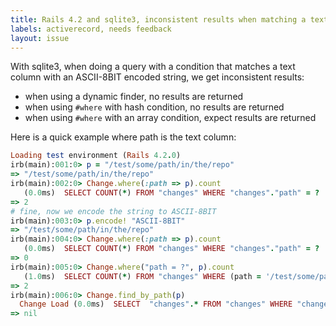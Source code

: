 ```yaml
---
title: Rails 4.2 and sqlite3, inconsistent results when matching a text column with a ASCII-8BIT string
labels: activerecord, needs feedback
layout: issue
---
```


With sqlite3, when doing a query with a condition that matches a text column with an ASCII-8BIT encoded string, we get inconsistent results:
- when using a dynamic finder, no results are returned
- when using `#where` with hash condition, no results are returned
- when using `#where` with an array condition, expect results are returned

Here is a quick example where path is the text column:

``` ruby
Loading test environment (Rails 4.2.0)
irb(main):001:0> p = "/test/some/path/in/the/repo"
=> "/test/some/path/in/the/repo"
irb(main):002:0> Change.where(:path => p).count
   (0.0ms)  SELECT COUNT(*) FROM "changes" WHERE "changes"."path" = ?  [["path", "/test/some/path/in/the/repo"]]
=> 2
# fine, now we encode the string to ASCII-8BIT
irb(main):003:0> p.encode! "ASCII-8BIT"
=> "/test/some/path/in/the/repo"
irb(main):004:0> Change.where(:path => p).count
   (0.0ms)  SELECT COUNT(*) FROM "changes" WHERE "changes"."path" = ?  [["path", "/test/some/path/in/the/repo"]]
=> 0
irb(main):005:0> Change.where("path = ?", p).count
   (1.0ms)  SELECT COUNT(*) FROM "changes" WHERE (path = '/test/some/path/in/the/repo')
=> 2
irb(main):006:0> Change.find_by_path(p)
  Change Load (0.0ms)  SELECT  "changes".* FROM "changes" WHERE "changes"."path" = ? LIMIT 1  [["path", "/test/some/path/in/the/repo"]]
=> nil
```

